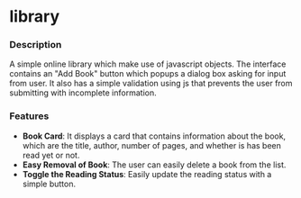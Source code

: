 # library
### Description
A simple online library which make use of javascript objects. The interface contains an "Add Book" button which popups a dialog box asking for input from user. It also has a simple validation using js that prevents the user from submitting with incomplete information. 

### Features
- **Book Card**: It displays a card that contains information about the book, which are the title, author, number of pages, and whether is has been read yet or not.
- **Easy Removal of Book**: The user can easily delete a book from the list.
- **Toggle the Reading Status**: Easily update the reading status with a simple button.
